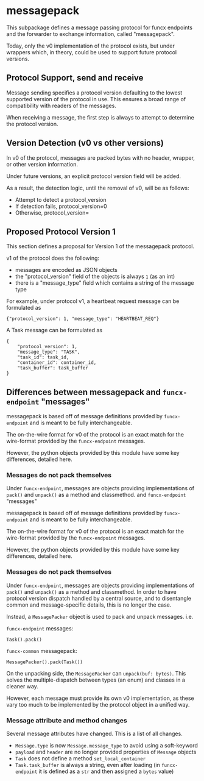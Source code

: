 # messagepack

This subpackage defines a message passing protocol for funcx endpoints and the
forwarder to exchange information, called "messagepack".

Today, only the v0 implementation of the protocol exists, but under wrappers
which, in theory, could be used to support future protocol versions.

## Protocol Support, send and receive

Message sending specifies a protocol version defaulting to the lowest supported
version of the protocol in use. This ensures a broad range of compatibility
with readers of the messages.

When receiving a message, the first step is always to attempt to determine the
protocol version.

## Version Detection (v0 vs other versions)

In v0 of the protocol, messages are packed bytes with no header, wrapper, or
other version information.

Under future versions, an explicit protocol version field will be added.

As a result, the detection logic, until the removal of v0, will be as follows:
- Attempt to detect a protocol_version
- If detection fails, protocol_version=0
- Otherwise, protocol_version=<detected>

## Proposed Protocol Version 1

This section defines a proposal for Version 1 of the messagepack protocol.

v1 of the protocol does the following:
- messages are encoded as JSON objects
- the "protocol_version" field of the objects is always `1` (as an int)
- there is a "message_type" field which contains a string of the message type

For example, under protocol v1, a heartbeat request message can be formulated as

    {"protocol_version": 1, "message_type": "HEARTBEAT_REQ"}

A Task message can be formulated as

    {
        "protocol_version": 1,
        "message_type": "TASK",
        "task_id": task_id,
        "container_id": container_id,
        "task_buffer": task_buffer
    }

## Differences between messagepack and `funcx-endpoint` "messages"

messagepack is based off of message definitions provided by `funcx-endpoint`
and is meant to be fully interchangeable.

The on-the-wire format for v0 of the protocol is an exact match for the
wire-format provided by the `funcx-endpoint` messages.

However, the python objects provided by this module have some key differences,
detailed here.

### Messages do not pack themselves

Under `funcx-endpoint`, messages are objects providing implementations of
`pack()` and `unpack()` as a method and classmethod.  and `funcx-endpoint`
"messages"

messagepack is based off of message definitions provided by `funcx-endpoint`
and is meant to be fully interchangeable.

The on-the-wire format for v0 of the protocol is an exact match for the
wire-format provided by the `funcx-endpoint` messages.

However, the python objects provided by this module have some key differences,
detailed here.

### Messages do not pack themselves

Under `funcx-endpoint`, messages are objects providing implementations of
`pack()` and `unpack()` as a method and classmethod. In order to have protocol
version dispatch handled by a central source, and to disentangle common and
message-specific details, this is no longer the case.

Instead, a `MessagePacker` object is used to pack and unpack messages. i.e.

`funcx-endpoint` messages:

    Task().pack()

`funcx-common` messagepack:

    MessagePacker().pack(Task())

On the unpacking side, the `MessagePacker` can `unpack(buf: bytes)`. This
solves the multiple-dispatch between types (an enum) and classes in a cleaner
way.

However, each message must provide its own v0 implementation, as these vary too
much to be implemented by the protocol object in a unified way.

### Message attribute and method changes

Several message attributes have changed. This is a list of all changes.

- `Message.type` is now `Message.message_type` to avoid using a soft-keyword
- `payload` and `header` are no longer provided properties of `Message` objects
- `Task` does not define a method `set_local_container`
- `Task.task_buffer` is always a string, even after loading (in `funcx-endpoint`
  it is defined as a `str` and then assigned a `bytes` value)
